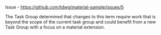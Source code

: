 Issue - https://github.com/tdwg/material-sample/issues/5

The Task Group determined that changes to this term require work that is beyond the scope of the current task group and could benefit from a new Task Group with a focus on a material extension.

